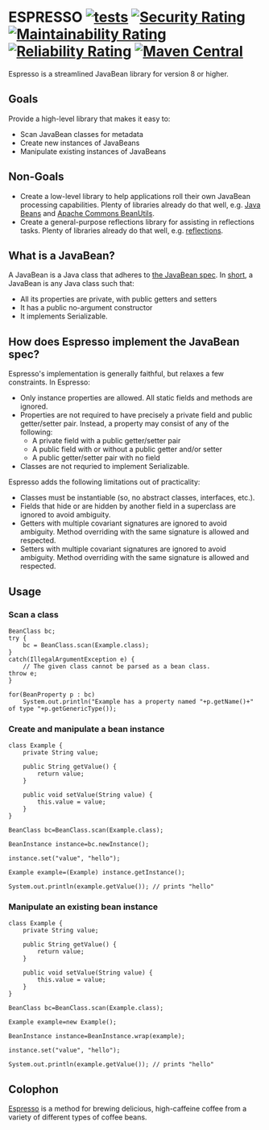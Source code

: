 # ESPRESSO [![tests](https://github.com/sigpwned/espresso/actions/workflows/tests.yml/badge.svg)](https://github.com/sigpwned/espresso/actions/workflows/tests.yml) [![Security Rating](https://sonarcloud.io/api/project_badges/measure?project=sigpwned_espresso&metric=security_rating)](https://sonarcloud.io/summary/new_code?id=sigpwned_espresso) [![Maintainability Rating](https://sonarcloud.io/api/project_badges/measure?project=sigpwned_espresso&metric=sqale_rating)](https://sonarcloud.io/summary/new_code?id=sigpwned_espresso) [![Reliability Rating](https://sonarcloud.io/api/project_badges/measure?project=sigpwned_espresso&metric=reliability_rating)](https://sonarcloud.io/summary/new_code?id=sigpwned_espresso) [![Maven Central](https://maven-badges-generator.herokuapp.com/maven-central/com.sigpwned/espresso/badge.svg)](https://maven-badges-generator.herokuapp.com/maven-central/com.sigpwned/espresso)

Espresso is a streamlined JavaBean library for version 8 or higher.

## Goals

Provide a high-level library that makes it easy to:

* Scan JavaBean classes for metadata
* Create new instances of JavaBeans
* Manipulate existing instances of JavaBeans

## Non-Goals

* Create a low-level library to help applications roll their own JavaBean processing capabilities. Plenty of libraries already do that well, e.g. [Java Beans](https://docs.oracle.com/en/java/javase/11/docs/api/java.desktop/java/beans/Beans.html) and [Apache Commons BeanUtils](https://commons.apache.org/proper/commons-beanutils/).
* Create a general-purpose reflections library for assisting in reflections tasks. Plenty of libraries already do that well, e.g. [reflections](https://github.com/ronmamo/reflections).

## What is a JavaBean?

A JavaBean is a Java class that adheres to [the JavaBean spec](https://www.oracle.com/java/technologies/javase/javabeans-spec.html). In [short](https://stackoverflow.com/questions/3295496/what-is-a-javabean-exactly/3295517#3295517), a JavaBean is any Java class such that:

* All its properties are private, with public getters and setters
* It has a public no-argument constructor
* It implements Serializable.

## How does Espresso implement the JavaBean spec?

Espresso's implementation is generally faithful, but relaxes a few constraints. In Espresso:

* Only instance properties are allowed. All static fields and methods are ignored.
* Properties are not required to have precisely a private field and public getter/setter pair. Instead, a property may consist of any of the following:
  * A private field with a public getter/setter pair
  * A public field with or without a public getter and/or setter
  * A public getter/setter pair with no field
* Classes are not requried to implement Serializable.

Espresso adds the following limitations out of practicality:

* Classes must be instantiable (so, no abstract classes, interfaces, etc.).
* Fields that hide or are hidden by another field in a superclass are ignored to avoid ambiguity.
* Getters with multiple covariant signatures are ignored to avoid ambiguity. Method overriding with the same signature is allowed and respected.
* Setters with multiple covariant signatures are ignored to avoid ambiguity. Method overriding with the same signature is allowed and respected.

## Usage

### Scan a class

    BeanClass bc;
    try {
        bc = BeanClass.scan(Example.class);
    }
    catch(IllegalArgumentException e) {
        // The given class cannot be parsed as a bean class.
	throw e;
    }

    for(BeanProperty p : bc)
        System.out.println("Example has a property named "+p.getName()+" of type "+p.getGenericType());

### Create and manipulate a bean instance

    class Example {
        private String value;

        public String getValue() {
            return value;
        }

        public void setValue(String value) {
            this.value = value;
        }
    }

    BeanClass bc=BeanClass.scan(Example.class);

    BeanInstance instance=bc.newInstance();

    instance.set("value", "hello");

    Example example=(Example) instance.getInstance();

    System.out.println(example.getValue()); // prints "hello"

### Manipulate an existing bean instance

    class Example {
        private String value;

        public String getValue() {
            return value;
        }

        public void setValue(String value) {
            this.value = value;
        }
    }

    BeanClass bc=BeanClass.scan(Example.class);

    Example example=new Example();

    BeanInstance instance=BeanInstance.wrap(example);

    instance.set("value", "hello");

    System.out.println(example.getValue()); // prints "hello"

## Colophon

[Espresso](https://en.wikipedia.org/wiki/Espresso) is a method for brewing delicious, high-caffeine coffee from a variety of different types of coffee beans.